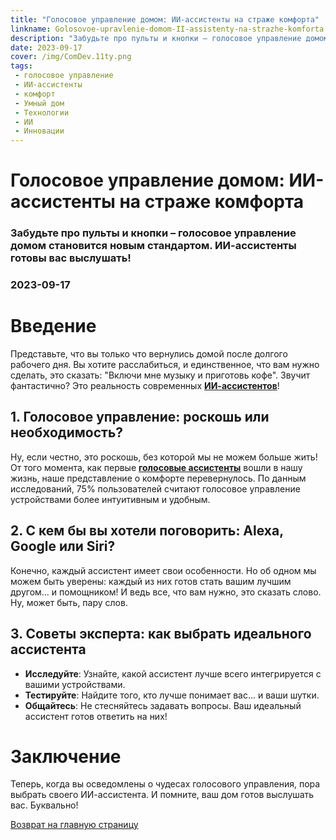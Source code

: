 ```yaml
---
title: "Голосовое управление домом: ИИ-ассистенты на страже комфорта"
linkname: Golosovoe-upravlenie-domom-II-assistenty-na-strazhe-komforta
description: "Забудьте про пульты и кнопки – голосовое управление домом становится новым стандартом. ИИ-ассистенты готовы вас выслушать!"
date: 2023-09-17
cover: /img/ComDev.11ty.png
tags: 
 - голосовое управление
 - ИИ-ассистенты
 - комфорт
 - Умный дом
 - Технологии
 - ИИ
 - Инновации
---
```


# Голосовое управление домом: ИИ-ассистенты на страже комфорта
### Забудьте про пульты и кнопки – голосовое управление домом становится новым стандартом. ИИ-ассистенты готовы вас выслушать!
### 2023-09-17

# Введение
Представьте, что вы только что вернулись домой после долгого рабочего дня. Вы хотите расслабиться, и единственное, что вам нужно сделать, это сказать: "Включи мне музыку и приготовь кофе". Звучит фантастично? Это реальность современных **[ИИ-ассистентов](/)**!

## 1. Голосовое управление: роскошь или необходимость?
Ну, если честно, это роскошь, без которой мы не можем больше жить! От того момента, как первые **[голосовые ассистенты](/)** вошли в нашу жизнь, наше представление о комфорте перевернулось. По данным исследований, 75% пользователей считают голосовое управление устройствами более интуитивным и удобным.

## 2. С кем бы вы хотели поговорить: Alexa, Google или Siri?
Конечно, каждый ассистент имеет свои особенности. Но об одном мы можем быть уверены: каждый из них готов стать вашим лучшим другом... и помощником! И ведь все, что вам нужно, это сказать слово. Ну, может быть, пару слов.

## 3. Советы эксперта: как выбрать идеального ассистента
- **Исследуйте**: Узнайте, какой ассистент лучше всего интегрируется с вашими устройствами.
- **Тестируйте**: Найдите того, кто лучше понимает вас... и ваши шутки.
- **Общайтесь**: Не стесняйтесь задавать вопросы. Ваш идеальный ассистент готов ответить на них!

# Заключение
Теперь, когда вы осведомлены о чудесах голосового управления, пора выбрать своего ИИ-ассистента. И помните, ваш дом готов выслушать вас. Буквально!

[Возврат на главную страницу](/)
